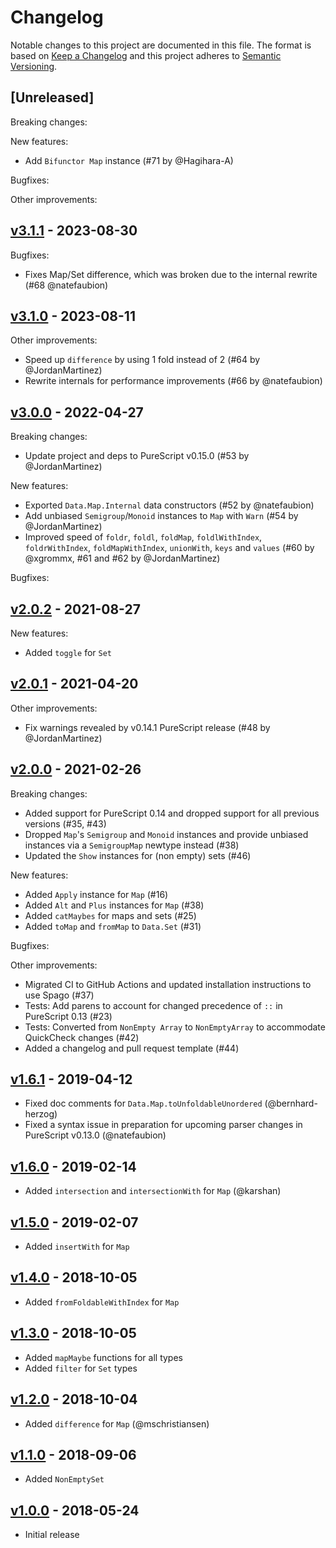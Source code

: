 # Changelog

Notable changes to this project are documented in this file. The format is based on [Keep a Changelog](https://keepachangelog.com/en/1.0.0/) and this project adheres to [Semantic Versioning](https://semver.org/spec/v2.0.0.html).

## [Unreleased]

Breaking changes:

New features:
- Add `Bifunctor Map` instance (#71 by @Hagihara-A)

Bugfixes:

Other improvements:

## [v3.1.1](https://github.com/purescript/purescript-ordered-collections/releases/tag/v3.1.1) - 2023-08-30

Bugfixes:
- Fixes Map/Set difference, which was broken due to the internal rewrite (#68 @natefaubion)

## [v3.1.0](https://github.com/purescript/purescript-ordered-collections/releases/tag/v3.1.0) - 2023-08-11

Other improvements:
- Speed up `difference` by using 1 fold instead of 2 (#64 by @JordanMartinez)
- Rewrite internals for performance improvements (#66 by @natefaubion)

## [v3.0.0](https://github.com/purescript/purescript-ordered-collections/releases/tag/v3.0.0) - 2022-04-27

Breaking changes:
- Update project and deps to PureScript v0.15.0 (#53 by @JordanMartinez)

New features:
- Exported `Data.Map.Internal` data constructors (#52 by @natefaubion)
- Add unbiased `Semigroup`/`Monoid` instances to `Map` with `Warn` (#54 by @JordanMartinez)
- Improved speed of `foldr`, `foldl`, `foldMap`, `foldlWithIndex`, `foldrWithIndex`, `foldMapWithIndex`, `unionWith`, `keys` and `values` (#60 by @xgrommx, #61 and #62 by @JordanMartinez)

Bugfixes:

## [v2.0.2](https://github.com/purescript/purescript-ordered-collections/releases/tag/v2.0.2) - 2021-08-27

New features:
- Added `toggle` for `Set`

## [v2.0.1](https://github.com/purescript/purescript-ordered-collections/releases/tag/v2.0.1) - 2021-04-20

Other improvements:
- Fix warnings revealed by v0.14.1 PureScript release (#48 by @JordanMartinez)

## [v2.0.0](https://github.com/purescript/purescript-ordered-collections/releases/tag/v2.0.0) - 2021-02-26

Breaking changes:
- Added support for PureScript 0.14 and dropped support for all previous versions (#35, #43)
- Dropped `Map`'s `Semigroup` and `Monoid` instances and provide unbiased instances via a `SemigroupMap` newtype instead (#38)
- Updated the `Show` instances for (non empty) sets (#46)

New features:
- Added `Apply` instance for `Map` (#16)
- Added `Alt` and `Plus` instances for `Map` (#38)
- Added `catMaybes` for maps and sets (#25)
- Added `toMap` and `fromMap` to `Data.Set` (#31)

Bugfixes:

Other improvements:
- Migrated CI to GitHub Actions and updated installation instructions to use Spago (#37)
- Tests: Add parens to account for changed precedence of `::` in PureScript 0.13 (#23)
- Tests: Converted from `NonEmpty Array` to `NonEmptyArray` to accommodate QuickCheck changes (#42)
- Added a changelog and pull request template (#44)

## [v1.6.1](https://github.com/purescript/purescript-ordered-collections/releases/tag/v1.6.1) - 2019-04-12

- Fixed doc comments for `Data.Map.toUnfoldableUnordered` (@bernhard-herzog)
- Fixed a syntax issue in preparation for upcoming parser changes in PureScript v0.13.0 (@natefaubion)

## [v1.6.0](https://github.com/purescript/purescript-ordered-collections/releases/tag/v1.6.0) - 2019-02-14

- Added `intersection` and `intersectionWith` for `Map` (@karshan)

## [v1.5.0](https://github.com/purescript/purescript-ordered-collections/releases/tag/v1.5.0) - 2019-02-07

- Added `insertWith` for `Map`

## [v1.4.0](https://github.com/purescript/purescript-ordered-collections/releases/tag/v1.4.0) - 2018-10-05

- Added `fromFoldableWithIndex` for `Map`

## [v1.3.0](https://github.com/purescript/purescript-ordered-collections/releases/tag/v1.3.0) - 2018-10-05

- Added `mapMaybe` functions for all types
- Added `filter` for `Set` types

## [v1.2.0](https://github.com/purescript/purescript-ordered-collections/releases/tag/v1.2.0) - 2018-10-04

- Added `difference` for `Map` (@mschristiansen)

## [v1.1.0](https://github.com/purescript/purescript-ordered-collections/releases/tag/v1.1.0) - 2018-09-06

- Added `NonEmptySet`

## [v1.0.0](https://github.com/purescript/purescript-ordered-collections/releases/tag/v1.0.0) - 2018-05-24

- Initial release
